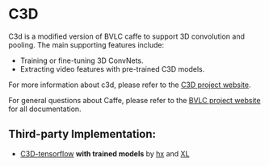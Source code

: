 # C3D

C3d is a modified version of BVLC caffe to support 3D convolution and pooling.
The main supporting features include:<br/>
- Training or fine-tuning 3D ConvNets.<br/>
- Extracting video features with pre-trained C3D models.<br/>

For more information about c3d, please refer to the [C3D project website](http://vlg.cs.dartmouth.edu/c3d).<br/>

For general questions about Caffe, please refer to the [BVLC project website](http://caffe.berkeleyvision.org) for all documentation.

## Third-party Implementation:

- [C3D-tensorflow](https://github.com/hx173149/C3D-tensorflow) **with trained models** by [hx](https://github.com/hx173149) and [XL](https://github.com/cc786537662)